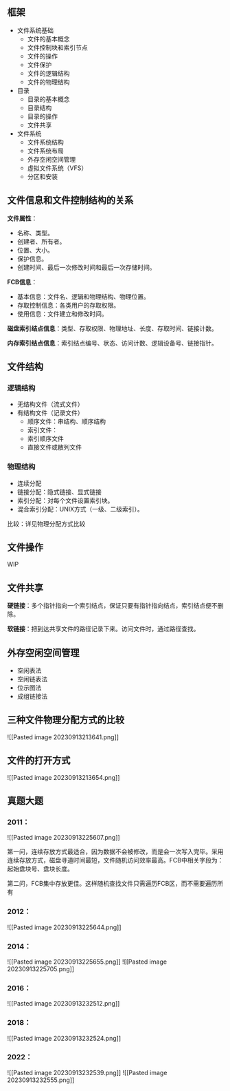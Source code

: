 
## 框架

- 文件系统基础
	- 文件的基本概念
	- 文件控制块和索引节点
	- 文件的操作
	- 文件保护
	- 文件的逻辑结构
	- 文件的物理结构
- 目录
	- 目录的基本概念
	- 目录结构
	- 目录的操作
	- 文件共享
- 文件系统
	- 文件系统结构
	- 文件系统布局
	- 外存空闲空间管理
	- 虚拟文件系统（VFS）
	- 分区和安装

## 文件信息和文件控制结构的关系

**文件属性**：
- 名称、类型。
- 创建者、所有者。
- 位置、大小。
- 保护信息。
- 创建时间、最后一次修改时间和最后一次存储时间。

**FCB信息**：
- 基本信息：文件名、逻辑和物理结构、物理位置。
- 存取控制信息：各类用户的存取权限。
- 使用信息：文件建立和修改时间。

**磁盘索引结点信息**：类型、存取权限、物理地址、长度、存取时间、链接计数。

**内存索引结点信息**：索引结点编号、状态、访问计数、逻辑设备号、链接指针。

## 文件结构

### 逻辑结构

- 无结构文件（流式文件）
- 有结构文件（记录文件）
	- 顺序文件：串结构、顺序结构
	- 索引文件：
	- 索引顺序文件
	- 直接文件或散列文件

### 物理结构

- 连续分配
- 链接分配：隐式链接、显式链接
- 索引分配：对每个文件设置索引块。
- 混合索引分配：UNIX方式（一级、二级索引）。

比较：详见物理分配方式比较

## 文件操作

WIP

## 文件共享

**硬链接**：多个指针指向一个索引结点，保证只要有指针指向结点，索引结点便不删除。

**软链接**：把到达共享文件的路径记录下来。访问文件时，通过路径查找。

## 外存空闲空间管理

- 空闲表法
- 空闲链表法
- 位示图法
- 成组链接法

## 三种文件物理分配方式的比较

![[Pasted image 20230913213641.png]]

## 文件的打开方式

![[Pasted image 20230913213654.png]]

## 真题大题

### 2011：

![[Pasted image 20230913225607.png]]

第一问，连续存放方式最适合，因为数据不会被修改，而是会一次写入完毕。采用连续存放方式，磁盘寻道时间最短，文件随机访问效率最高。FCB中相关字段为：起始盘块号、盘块长度。

第二问，FCB集中存放更佳。这样随机查找文件只需遍历FCB区，而不需要遍历所有

### 2012：

![[Pasted image 20230913225644.png]]

### 2014：

![[Pasted image 20230913225655.png]]
![[Pasted image 20230913225705.png]]

### 2016：

![[Pasted image 20230913232512.png]]

### 2018：

![[Pasted image 20230913232524.png]]

### 2022：

![[Pasted image 20230913232539.png]]
![[Pasted image 20230913232555.png]]

